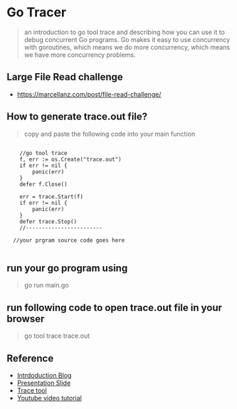 # Go Tracer
> an introduction to go tool trace and describing how you can use it to debug concurrent Go programs.
Go makes it easy to use concurrency with goroutines, which means we do more concurrency, which means we have more concurrency problems.

## Large File Read challenge 
* https://marcellanz.com/post/file-read-challenge/

## How to generate trace.out file?
> copy and paste the following code into your main function
```golang

	//go tool trace
	f, err := os.Create("trace.out")
	if err != nil {
		panic(err)
	}
	defer f.Close()

	err = trace.Start(f)
	if err != nil {
		panic(err)
	}
	defer trace.Stop()
	//------------------------
  
  //your prgram source code goes here
  
  ```
## run your go program using 
> go run main.go

## run following code to open trace.out file in your browser
> go tool trace trace.out

## Reference
* [Intrdoduction Blog](https://about.sourcegraph.com/go/an-introduction-to-go-tool-trace-rhys-hiltner)
* [Presentation Slide](https://speakerdeck.com/rhysh/an-introduction-to-go-tool-trace?slide=9)
* [Trace tool](https://making.pusher.com/go-tool-trace)
* [Youtube video tutorial](https://www.youtube.com/watch?v=Xq5HDH8y0CE&t=4s)
